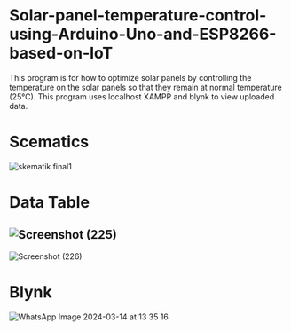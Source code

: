 # Solar-panel-temperature-control-using-Arduino-Uno-and-ESP8266-based-on-IoT
This program is for how to optimize solar panels by controlling the temperature on the solar panels so that they remain at normal temperature (25°C). This program uses localhost XAMPP and blynk to view uploaded data.

# Scematics
![skematik final1](https://github.com/dwierlangga/Solar-panel-temperature-control-using-Arduino-Uno-and-ESP8266-based-on-IoT/assets/101104676/0ca58412-528b-45f5-9a62-15875af4af88)

# Data Table
![Screenshot (225)](https://github.com/dwierlangga/Solar-panel-temperature-control-using-Arduino-Uno-and-ESP8266-based-on-IoT/assets/101104676/302a4888-c4f3-4e55-a97f-56e02a889f6e)
--------
![Screenshot (226)](https://github.com/dwierlangga/Solar-panel-temperature-control-using-Arduino-Uno-and-ESP8266-based-on-IoT/assets/101104676/eeb43bdf-c1d7-4169-a1f8-203fe566d45c)

# Blynk
![WhatsApp Image 2024-03-14 at 13 35 16](https://github.com/dwierlangga/Solar-panel-temperature-control-using-Arduino-Uno-and-ESP8266-based-on-IoT/assets/101104676/c4e85d64-01bb-4af2-88dc-0674c5f3e07c)
